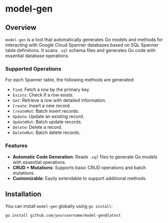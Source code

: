 # model-gen

## Overview

`model-gen` is a tool that automatically generates Go models and methods for interacting with Google Cloud Spanner databases based on SQL Spanner table definitions. It scans `.sql` schema files and generates Go code with essential database operations.

### Supported Operations

For each Spanner table, the following methods are generated:

- `Find`: Fetch a row by the primary key.
- `Exists`: Check if a row exists.
- `Get`: Retrieve a row with detailed information.
- `Create`: Insert a new record.
- `CreateMut`: Batch insert records.
- `Update`: Update an existing record.
- `UpdateMut`: Batch update records.
- `Delete`: Delete a record.
- `DeleteMut`: Batch delete records.

### Features

- **Automatic Code Generation**: Reads `.sql` files to generate Go models with essential operations.
- **CRUD + Mutations**: Supports basic CRUD operations and batch mutations.
- **Customizable**: Easily extendable to support additional methods.

## Installation

You can install `model-gen` globally using `go install`:

```bash
go install github.com/yourusername/model-gen@latest
```